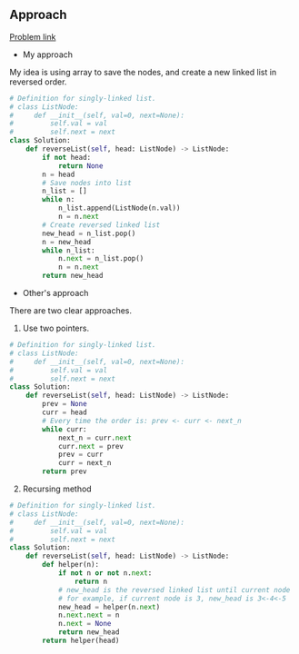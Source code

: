 ## Approach

[Problem link](https://leetcode.com/problems/reverse-linked-list/)

- My approach

My idea is using array to save the nodes, and create a new linked list in reversed order.

```python
# Definition for singly-linked list.
# class ListNode:
#     def __init__(self, val=0, next=None):
#         self.val = val
#         self.next = next
class Solution:
    def reverseList(self, head: ListNode) -> ListNode:
        if not head:
            return None
        n = head
        # Save nodes into list
        n_list = []
        while n:
            n_list.append(ListNode(n.val))
            n = n.next
        # Create reversed linked list
        new_head = n_list.pop()
        n = new_head
        while n_list:
            n.next = n_list.pop()
            n = n.next
        return new_head
```

- Other's approach

There are two clear approaches.

1. Use two pointers.

```python
# Definition for singly-linked list.
# class ListNode:
#     def __init__(self, val=0, next=None):
#         self.val = val
#         self.next = next
class Solution:
    def reverseList(self, head: ListNode) -> ListNode:
        prev = None
        curr = head
        # Every time the order is: prev <- curr <- next_n
        while curr:
            next_n = curr.next
            curr.next = prev
            prev = curr
            curr = next_n
        return prev
```

2. Recursing method

```python
# Definition for singly-linked list.
# class ListNode:
#     def __init__(self, val=0, next=None):
#         self.val = val
#         self.next = next
class Solution:
    def reverseList(self, head: ListNode) -> ListNode:
        def helper(n):
            if not n or not n.next:
                return n
            # new_head is the reversed linked list until current node
            # for example, if current node is 3, new_head is 3<-4<-5
            new_head = helper(n.next)
            n.next.next = n
            n.next = None
            return new_head
        return helper(head)
```
